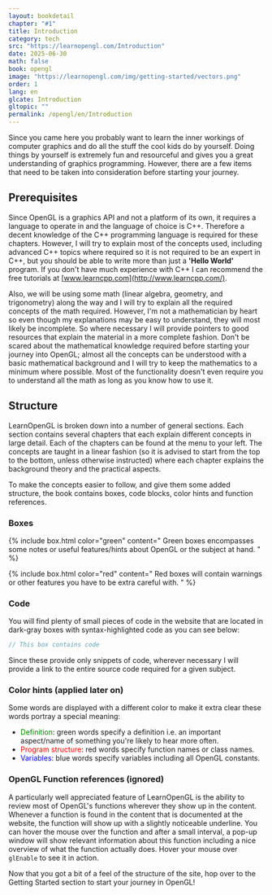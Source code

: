 ```yaml
---
layout: bookdetail
chapter: "#1"
title: Introduction
category: tech
src: "https://learnopengl.com/Introduction"
date: 2025-06-30
math: false
book: opengl
image: "https://learnopengl.com/img/getting-started/vectors.png"
order: 1
lang: en
glcate: Introduction
gltopic: ""
permalink: /opengl/en/Introduction
---
```


Since you came here you probably want to learn the inner workings of computer graphics and do all the stuff the cool kids do by yourself. Doing things by yourself is extremely fun and resourceful and gives you a great understanding of graphics programming. However, there are a few items that need to be taken into consideration before starting your journey.

## Prerequisites

Since OpenGL is a graphics API and not a platform of its own, it requires a language to operate in and the language of choice is C++. Therefore a decent knowledge of the C++ programming language is required for these chapters. However, I will try to explain most of the concepts used, including advanced C++ topics where required so it is not required to be an expert in C++, but you should be able to write more than just a **'Hello World'** program. If you don't have much experience with C++ I can recommend the free tutorials at [www.learncpp.com](http://www.learncpp.com/).

Also, we will be using some math (linear algebra, geometry, and trigonometry) along the way and I will try to explain all the required concepts of the math required. However, I'm not a mathematician by heart so even though my explanations may be easy to understand, they will most likely be incomplete. So where necessary I will provide pointers to good resources that explain the material in a more complete fashion. Don't be scared about the mathematical knowledge required before starting your journey into OpenGL; almost all the concepts can be understood with a basic mathematical background and I will try to keep the mathematics to a minimum where possible. Most of the functionality doesn't even require you to understand all the math as long as you know how to use it.

## Structure

LearnOpenGL is broken down into a number of general sections. Each section contains several chapters that each explain different concepts in large detail. Each of the chapters can be found at the menu to your left. The concepts are taught in a linear fashion (so it is advised to start from the top to the bottom, unless otherwise instructed) where each chapter explains the background theory and the practical aspects.

To make the concepts easier to follow, and give them some added structure, the book contains boxes, code blocks, color hints and function references.

### Boxes

{% include box.html color="green" content="
Green boxes encompasses some notes or useful features/hints about OpenGL or the subject at hand.
" %}

{% include box.html color="red" content="
Red boxes will contain warnings or other features you have to be extra careful with.
" %}

### Code

You will find plenty of small pieces of code in the website that are located in dark-gray boxes with syntax-highlighted code as you can see below:

```cpp
// This box contains code
```

Since these provide only snippets of code, wherever necessary I will provide a link to the entire source code required for a given subject.

### Color hints (applied later on)

Some words are displayed with a different color to make it extra clear these words portray a special meaning:

- <span style="color: green">Definition</span>: green words specify a definition i.e. an important aspect/name of something you're likely to hear more often.
- <span style="color: red">Program structure</span>: red words specify function names or class names.
- <span style="color: blue">Variables</span>: blue words specify variables including all OpenGL constants.

### OpenGL Function references (ignored)

A particularly well appreciated feature of LearnOpenGL is the ability to review most of OpenGL's functions wherever they show up in the content. Whenever a function is found in the content that is documented at the website, the function will show up with a slightly noticeable underline. You can hover the mouse over the function and after a small interval, a pop-up window will show relevant information about this function including a nice overview of what the function actually does. Hover your mouse over `glEnable` to see it in action.

Now that you got a bit of a feel of the structure of the site, hop over to the Getting Started section to start your journey in OpenGL!
